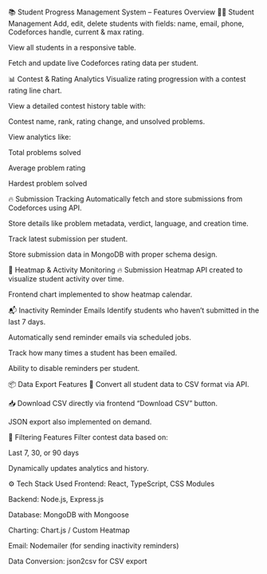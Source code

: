 
📚 Student Progress Management System – Features Overview
🧑‍🎓 Student Management
Add, edit, delete students with fields: name, email, phone, Codeforces handle, current & max rating.

View all students in a responsive table.

Fetch and update live Codeforces rating data per student.

📊 Contest & Rating Analytics
Visualize rating progression with a contest rating line chart.

View a detailed contest history table with:

Contest name, rank, rating change, and unsolved problems.

View analytics like:

Total problems solved

Average problem rating

Hardest problem solved

🔥 Submission Tracking
Automatically fetch and store submissions from Codeforces using API.

Store details like problem metadata, verdict, language, and creation time.

Track latest submission per student.

Store submission data in MongoDB with proper schema design.

📅 Heatmap & Activity Monitoring
🔥 Submission Heatmap API created to visualize student activity over time.

Frontend chart implemented to show heatmap calendar.

📬 Inactivity Reminder Emails
Identify students who haven’t submitted in the last 7 days.

Automatically send reminder emails via scheduled jobs.

Track how many times a student has been emailed.

Ability to disable reminders per student.

📦 Data Export Features
🧮 Convert all student data to CSV format via API.

📥 Download CSV directly via frontend “Download CSV” button.

JSON export also implemented on demand.

📆 Filtering Features
Filter contest data based on:

Last 7, 30, or 90 days

Dynamically updates analytics and history.

⚙️ Tech Stack Used
Frontend: React, TypeScript, CSS Modules

Backend: Node.js, Express.js

Database: MongoDB with Mongoose

Charting: Chart.js / Custom Heatmap

Email: Nodemailer (for sending inactivity reminders)

Data Conversion: json2csv for CSV export

